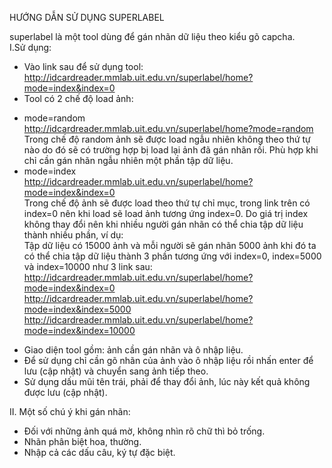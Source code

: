 HƯỚNG DẪN SỬ DỤNG SUPERLABEL  
  
superlabel là một tool dùng để gán nhãn dữ liệu theo kiểu gõ capcha.  
I.Sử dụng:  
- Vào link sau để sử dụng tool:  
http://idcardreader.mmlab.uit.edu.vn/superlabel/home?mode=index&index=0  
- Tool có 2 chế độ load ảnh:  
+ mode=random  
http://idcardreader.mmlab.uit.edu.vn/superlabel/home?mode=random  
Trong chế độ random ảnh sẽ được load ngẫu nhiên không theo thứ tự nào do đó sẽ có trường hợp bị load lại ảnh đã gán nhãn rồi. Phù hợp khi chỉ cần gán nhãn ngẫu nhiên một phần tập dữ liệu.  
+ mode=index  
http://idcardreader.mmlab.uit.edu.vn/superlabel/home?mode=index&index=0  
Trong chế độ ảnh sẽ được load theo thứ tự chỉ mục, trong link trên có index=0 nên khi load sẽ load ảnh tương ứng index=0. Do giá trị index không thay đổi nên khi nhiều người gán nhãn có thể chia tập dữ liệu thành nhiều phần, ví dụ:  
Tập dữ liệu có 15000 ảnh và mỗi người sẽ gán nhãn 5000 ảnh khi đó ta có thể chia tập dữ liệu thành 3 phần tương ứng với index=0, index=5000 và index=10000 như 3 link sau:  
http://idcardreader.mmlab.uit.edu.vn/superlabel/home?mode=index&index=0  
http://idcardreader.mmlab.uit.edu.vn/superlabel/home?mode=index&index=5000  
http://idcardreader.mmlab.uit.edu.vn/superlabel/home?mode=index&index=10000  
- Giao diện tool gồm: ảnh cần gán nhãn và ô nhập liệu.  
- Để sử dụng chỉ cần gõ nhãn của ảnh vào ô nhập liệu rồi nhấn enter để lưu (cập nhật) và chuyển sang ảnh tiếp theo.  
- Sử dụng dấu mũi tên trái, phải để thay đổi ảnh, lúc này kết quả không được lưu (cập nhật).  
  
  
  
  
II. Một số chú ý khi gán nhãn:  
- Đối với những ảnh quá mờ, không nhìn rõ chữ thì bỏ trống.  
- Nhãn phân biệt hoa, thường.  
- Nhập cả các dấu câu, ký tự đặc biệt.
